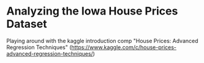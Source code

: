 # Analyzing the Iowa House Prices Dataset
Playing around with the kaggle introduction comp "House Prices: Advanced Regression Techniques" (https://www.kaggle.com/c/house-prices-advanced-regression-techniques/)
